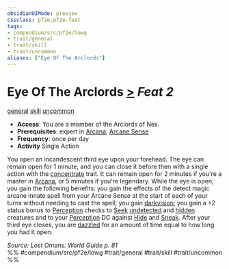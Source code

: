 ```yaml
---
obsidianUIMode: preview
cssclass: pf2e,pf2e-feat
tags:
- compendium/src/pf2e/lowg
- trait/general
- trait/skill
- trait/uncommon
aliases: ["Eye Of The Arclords"]
---
```

# Eye Of The Arclords  [>](../../Rules/core-rulebook/chapter-9-playing-the-game.md#Actions "Single Action") *Feat 2*  
[general](../../Rules/traits/general.md)  [skill](../../Rules/traits/skill.md)  [uncommon](../../Rules/traits/uncommon.md)  

- **Access**: You are a member of the Arclords of Nex.
- **Prerequisites**: expert in [Arcana](../skills.md#Arcana), [Arcane Sense](arcane-sense.md)
- **Frequency**: once per day
- **Activity** Single Action

You open an incandescent third eye upon your forehead. The eye can remain open for 1 minute, and you can close it before then with a single action with the [concentrate](../../Rules/traits/concentrate.md) trait. It can remain open for 2 minutes if you're a master in [Arcana](../skills.md#Arcana), or 5 minutes if you're legendary. While the eye is open, you gain the following benefits: you gain the effects of the detect magic arcane innate spell from your Arcane Sense at the start of each of your turns without needing to cast the spell; you gain [darkvision](../../Rules/abilities/darkvision.md); you gain a +2 status bonus to [Perception](../skills.md#Perception) checks to [Seek](../../Rules/actions/seek.md) [undetected](../../Rules/conditions.md#Undetected) and [hidden](../../Rules/conditions.md#Hidden) creatures and to your [Perception](../skills.md#Perception) DC against [Hide](../../Rules/actions/hide.md) and [Sneak](../../Rules/actions/sneak.md). After your third eye closes, you are [dazzled](../../Rules/conditions.md#Dazzled) for an amount of time equal to how long you had it open.

*Source: Lost Omens: World Guide p. 81*  
%% #compendium/src/pf2e/lowg #trait/general #trait/skill #trait/uncommon %%
